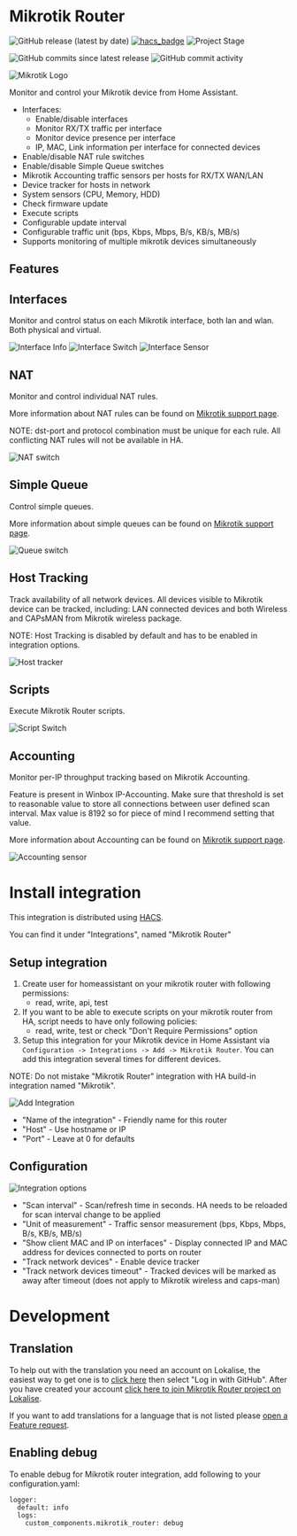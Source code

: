 # Mikrotik Router
![GitHub release (latest by date)](https://img.shields.io/github/v/release/tomaae/homeassistant-mikrotik_router?style=plastic)
[![hacs_badge](https://img.shields.io/badge/HACS-Default-orange.svg?style=plastic)](https://github.com/custom-components/hacs)
![Project Stage](https://img.shields.io/badge/project%20stage-development-yellow.svg?style=plastic)

![GitHub commits since latest release](https://img.shields.io/github/commits-since/tomaae/homeassistant-mikrotik_router/latest?style=plastic)
![GitHub commit activity](https://img.shields.io/github/commit-activity/m/tomaae/homeassistant-mikrotik_router?style=plastic)

![Mikrotik Logo](https://raw.githubusercontent.com/tomaae/homeassistant-mikrotik_router/master/docs/assets/images/ui/header.png)

Monitor and control your Mikrotik device from Home Assistant.

 * Interfaces:
   * Enable/disable interfaces
   * Monitor RX/TX traffic per interface
   * Monitor device presence per interface
   * IP, MAC, Link information per interface for connected devices
 * Enable/disable NAT rule switches
 * Enable/disable Simple Queue switches
 * Mikrotik Accounting traffic sensors per hosts for RX/TX WAN/LAN
 * Device tracker for hosts in network
 * System sensors (CPU, Memory, HDD)
 * Check firmware update
 * Execute scripts
 * Configurable update interval
 * Configurable traffic unit (bps, Kbps, Mbps, B/s, KB/s, MB/s)
 * Supports monitoring of multiple mikrotik devices simultaneously

## Features
## Interfaces
Monitor and control status on each Mikrotik interface, both lan and wlan. Both physical and virtual.

![Interface Info](https://raw.githubusercontent.com/tomaae/homeassistant-mikrotik_router/master/docs/assets/images/ui/interface.png)
![Interface Switch](https://raw.githubusercontent.com/tomaae/homeassistant-mikrotik_router/master/docs/assets/images/ui/interface_switch.png)
![Interface Sensor](https://raw.githubusercontent.com/tomaae/homeassistant-mikrotik_router/master/docs/assets/images/ui/interface_sensor.png)

## NAT
Monitor and control individual NAT rules.

More information about NAT rules can be found on [Mikrotik support page](https://wiki.mikrotik.com/wiki/Manual:IP/Firewall/NAT).

NOTE: dst-port and protocol combination must be unique for each rule. All conflicting NAT rules will not be available in HA.

![NAT switch](https://raw.githubusercontent.com/tomaae/homeassistant-mikrotik_router/master/docs/assets/images/ui/nat.png)

## Simple Queue
Control simple queues.

More information about simple queues can be found on [Mikrotik support page](https://wiki.mikrotik.com/wiki/Manual:Queue#Simple_Queues).

![Queue switch](https://raw.githubusercontent.com/tomaae/homeassistant-mikrotik_router/master/docs/assets/images/ui/queue_switch.png)

## Host Tracking
Track availability of all network devices. All devices visible to Mikrotik device can be tracked, including: LAN connected devices and both Wireless and CAPsMAN from Mikrotik wireless package.

NOTE: Host Tracking is disabled by default and has to be enabled in integration options.

![Host tracker](https://raw.githubusercontent.com/tomaae/homeassistant-mikrotik_router/master/docs/assets/images/ui/host_tracker.png)

## Scripts
Execute Mikrotik Router scripts.

![Script Switch](https://raw.githubusercontent.com/tomaae/homeassistant-mikrotik_router/master/docs/assets/images/ui/script_switch.png)

## Accounting
Monitor per-IP throughput tracking based on Mikrotik Accounting.

Feature is present in Winbox IP-Accounting. Make sure that threshold is set to reasonable value to store all connections between user defined scan interval. Max value is 8192 so for piece of mind I recommend setting that value.

More information about Accounting can be found on [Mikrotik support page](https://wiki.mikrotik.com/wiki/Manual:IP/Accounting).

![Accounting sensor](https://raw.githubusercontent.com/tomaae/homeassistant-mikrotik_router/master/docs/assets/images/ui/accounting_sensor.png)

# Install integration
This integration is distributed using [HACS](https://hacs.xyz/).

You can find it under "Integrations", named "Mikrotik Router"

## Setup integration
1. Create user for homeassistant on your mikrotik router with following permissions:
   * read, write, api, test
2. If you want to be able to execute scripts on your mikrotik router from HA, script needs to have only following policies:
   * read, write, test
or check "Don't Require Permissions" option
3. Setup this integration for your Mikrotik device in Home Assistant via `Configuration -> Integrations -> Add -> Mikrotik Router`.
You can add this integration several times for different devices.

NOTE: Do not mistake "Mikrotik Router" integration with HA build-in integration named "Mikrotik".

![Add Integration](https://raw.githubusercontent.com/tomaae/homeassistant-mikrotik_router/master/docs/assets/images/ui/setup_integration.png)
* "Name of the integration" - Friendly name for this router
* "Host" - Use hostname or IP
* "Port" - Leave at 0 for defaults

## Configuration
![Integration options](https://raw.githubusercontent.com/tomaae/homeassistant-mikrotik_router/master/docs/assets/images/ui/integration_options.png)
* "Scan interval" - Scan/refresh time in seconds. HA needs to be reloaded for scan interval change to be applied
* "Unit of measurement" - Traffic sensor measurement (bps, Kbps, Mbps, B/s, KB/s, MB/s)
* "Show client MAC and IP on interfaces" - Display connected IP and MAC address for devices connected to ports on router
* "Track network devices" - Enable device tracker
* "Track network devices timeout" - Tracked devices will be marked as away after timeout (does not apply to Mikrotik wireless and caps-man)

# Development

## Translation
To help out with the translation you need an account on Lokalise, the easiest way to get one is to [click here](https://lokalise.com/login/) then select "Log in with GitHub".
After you have created your account [click here to join Mikrotik Router project on Lokalise](https://app.lokalise.com/public/581188395e9778a6060128.17699416/).

If you want to add translations for a language that is not listed please [open a Feature request](https://github.com/tomaae/homeassistant-mikrotik_router/issues/new?labels=enhancement&title=%5BLokalise%5D%20Add%20new%20translations%20language).

## Enabling debug
To enable debug for Mikrotik router integration, add following to your configuration.yaml:
```
logger:
  default: info
  logs:
    custom_components.mikrotik_router: debug
```

